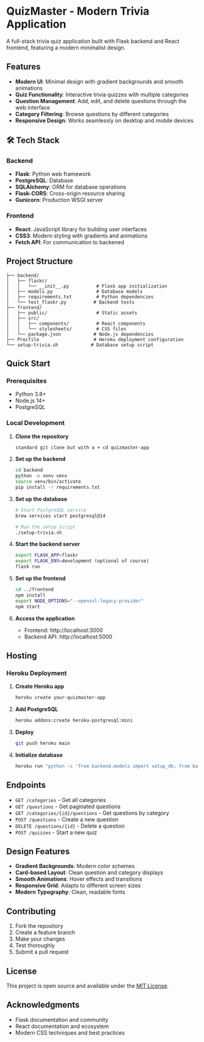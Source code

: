 # QuizMaster - Modern Trivia Application

A full-stack trivia quiz application built with Flask backend and React frontend, featuring a modern minimalist design.

## Features

- **Modern UI**: Minimal design with gradient backgrounds and smooth animations
- **Quiz Functionality**: Interactive trivia quizzes with multiple categories
- **Question Management**: Add, edit, and delete questions through the web interface
- **Category Filtering**: Browse questions by different categories
- **Responsive Design**: Works seamlessly on desktop and mobile devices

## 🛠️ Tech Stack

### Backend
- **Flask**: Python web framework
- **PostgreSQL**: Database
- **SQLAlchemy**: ORM for database operations
- **Flask-CORS**: Cross-origin resource sharing
- **Gunicorn**: Production WSGI server

### Frontend
- **React**: JavaScript library for building user interfaces
- **CSS3**: Modern styling with gradients and animations
- **Fetch API**: For communication to backened

## Project Structure

```
├── backend/
│   ├── flaskr/
│   │   └── __init__.py          # Flask app initialization
│   ├── models.py                # Database models
│   ├── requirements.txt         # Python dependencies
│   └── test_flaskr.py          # Backend tests
├── frontend/
│   ├── public/                  # Static assets
│   ├── src/
│   │   ├── components/          # React components
│   │   └── stylesheets/         # CSS files
│   └── package.json            # Node.js dependencies
├── Procfile                    # Heroku deployment configuration
└── setup-trivia.sh            # Database setup script
```

## Quick Start

### Prerequisites
- Python 3.8+
- Node.js 14+
- PostgreSQL

### Local Development

1. **Clone the repository**
   ```bash
   standard git clone but with a + cd quizmaster-app
   ```

2. **Set up the backend**
   ```bash
   cd backend
   python -m venv venv
   source venv/bin/activate 
   pip install -r requirements.txt
   ```

3. **Set up the database**
   ```bash
   # Start PostgreSQL service
   brew services start postgresql@14
   
   # Run the setup script
   ./setup-trivia.sh
   ```

4. **Start the backend server**
   ```bash
   export FLASK_APP=flaskr
   export FLASK_ENV=development (optional of course)
   flask run
   ```

5. **Set up the frontend**
   ```bash
   cd ../frontend
   npm install
   export NODE_OPTIONS="--openssl-legacy-provider"
   npm start
   ```

6. **Access the application**
   - Frontend: http://localhost:3000
   - Backend API: http://localhost:5000

## Hosting

### Heroku Deployment

1. **Create Heroku app**
   ```bash
   heroku create your-quizmaster-app
   ```

2. **Add PostgreSQL**
   ```bash
   heroku addons:create heroku-postgresql:mini
   ```

3. **Deploy**
   ```bash
   git push heroku main
   ```

4. **Initialize database**
   ```bash
   heroku run "python -c 'from backend.models import setup_db; from backend.flaskr import create_app; app = create_app(); app.app_context().push(); setup_db(app)'"
   ```

## Endpoints

- `GET /categories` - Get all categories
- `GET /questions` - Get paginated questions
- `GET /categories/{id}/questions` - Get questions by category
- `POST /questions` - Create a new question
- `DELETE /questions/{id}` - Delete a question
- `POST /quizzes` - Start a new quiz

## Design Features

- **Gradient Backgrounds**: Modern color schemes
- **Card-based Layout**: Clean question and category displays
- **Smooth Animations**: Hover effects and transitions
- **Responsive Grid**: Adapts to different screen sizes
- **Modern Typography**: Clean, readable fonts

## Contributing

1. Fork the repository
2. Create a feature branch
3. Make your changes
4. Test thoroughly
5. Submit a pull request

## License

This project is open source and available under the [MIT License](LICENSE).

## Acknowledgments

- Flask documentation and community
- React documentation and ecosystem
- Modern CSS techniques and best practices
